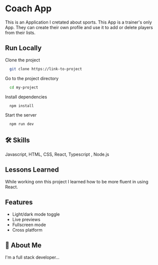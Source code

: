 
# Coach App

This is an Application I cretated about sports.
This App is a trainer's only App.
They can create their own profile and use it to add or delete players from their lists.


## Run Locally

Clone the project

```bash
  git clone https://link-to-project
```

Go to the project directory

```bash
  cd my-project
```

Install dependencies

```bash
  npm install
```

Start the server

```bash
  npm run dev
```


## 🛠 Skills
Javascript, HTML, CSS, React, Typescript , Node.js 

## Lessons Learned

While working onn this project I learned how to be more fluent in using React.
## Features

- Light/dark mode toggle
- Live previews
- Fullscreen mode
- Cross platform


## 🚀 About Me
I'm a full stack developer...

